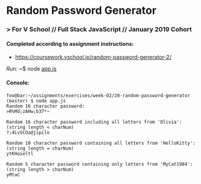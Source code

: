 # Random Password Generator
### > For V School // Full Stack JavaScript // January 2019 Cohort

#### Completed according to assignment instructions: 
- https://coursework.vschool.io/random-password-generator-2/

*Run:* ~$ node <a href="app.js">app.js</a>

#### Console:
```console
foo@bar:~/assignments/exercises/week-02/20-random-password-generator (master) $ node app.js
Random 16 character password:
>R%Md;zAHw;b37*~

Random 16 character password including all letters from 'Olivia':
(string length < charNum)
?;4LvSCOa@jipilo

Random 10 character password containing all letters from 'HelloKitty':
(string length = charNum)
ytKHoieltl

Random 5 character password containing only letters from 'MyCat1984':
(string length > charNum)
yMtaC
```
